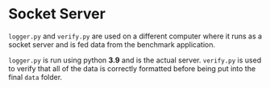 # Socket Server

`logger.py` and `verify.py` are used on a different computer where it runs as a socket server and is fed data from the benchmark application.

`logger.py` is run using python **3.9** and is the actual server.
`verify.py` is used to verify that all of the data is correctly formatted before being put into the final `data` folder.